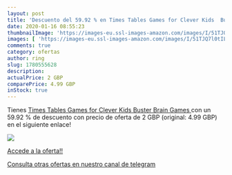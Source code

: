 ```yaml
---
layout: post
title: 'Descuento del 59.92 % en Times Tables Games for Clever Kids  Bust'
date: 2020-01-16 08:55:23
thumbnailImage: 'https://images-eu.ssl-images-amazon.com/images/I/51TJQ7l0tIL._SL200_.jpg'
images: [ 'https://images-eu.ssl-images-amazon.com/images/I/51TJQ7l0tIL._SL200_.jpg' ]
comments: true
category: ofertas
author: ring
slug: 1780555628
description:
actualPrice: 2 GBP
comparePrice: 4.99 GBP
inStock: true
---
```


Tienes [Times Tables Games for Clever Kids  Buster Brain Games ](https://www.amazon.com/dp/1780555628/?tag=redken08-20) con un 59.92 % de descuento con precio de oferta de 2 GBP (original: 4.99 GBP) en el siguiente enlace!

[![](https://images-eu.ssl-images-amazon.com/images/I/51TJQ7l0tIL._SL200_.jpg)](https://www.amazon.com/dp/1780555628/?tag=redken08-20)

[Accede a la oferta!!](https://www.amazon.com/dp/1780555628/?tag=redken08-20)

[Consulta otras ofertas en nuestro canal de telegram](https://t.me/s/ofertas25)
